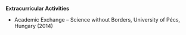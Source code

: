 **Extracurricular Activities**

- Academic Exchange – Science without Borders, University of Pécs, Hungary (2014)
